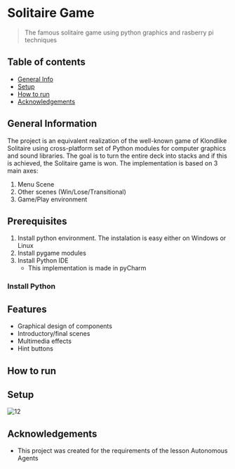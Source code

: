 # Solitaire Game
> The famous solitaire game using python graphics and rasberry pi techniques

## Table of contents
* [General Info](#general-information)
* [Setup](#setup)
* [How to run](#how-to-run)
* [Acknowledgements](#acknowledgements)

## General Information
The project is an equivalent realization of the well-known game of Klondlike Solitaire using cross-platform set of Python modules for computer graphics and sound libraries. The goal is to turn the entire deck into stacks and if this is achieved, the Solitaire game is won. 
The implementation is based on 3 main axes:
1. Menu Scene
3. Other scenes (Win/Lose/Τransitional)
4. Game/Play environment



## Prerequisites 
1. Install python environment. The instalation is easy either on Windows or Linux
2. Install pygame modules
3. Install Python IDE
    * This implementation is made in pyCharm

### Install Python


## Features
* Graphical design of components
* Introductory/final scenes
* Multimedia effects
* Hint buttons


## How to run

## Setup
![12](https://user-images.githubusercontent.com/22920222/154859827-37af8072-1a45-45c3-bf6e-2b8c772f7e6a.png)








## Acknowledgements
- This project was created for the requirements of the lesson Autonomous Agents
